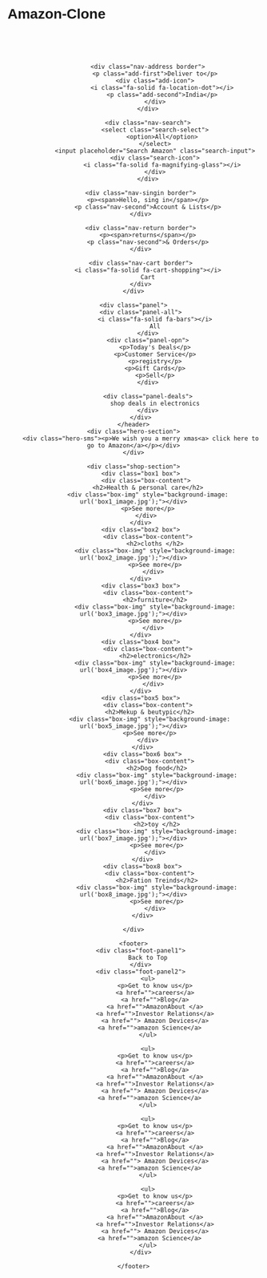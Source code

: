 # Amazon-Clone
<!DOCTYPE html>
<html lang="en">
<head>
    <meta charset="UTF-8">
    <meta name="viewport" content="width=device-width, initial-scale=1.0">
    <title>Amazon</title>
    <link rel="stylesheet" href="https://cdnjs.cloudflare.com/ajax/libs/font-awesome/6.6.0/css/all.min.css" integrity="sha512-Kc323vGBEqzTmouAECnVceyQqyqdsSiqLQISBL29aUW4U/M7pSPA/gEUZQqv1cwx4OnYxTxve5UMg5GT6L4JJg==" crossorigin="anonymous" referrerpolicy="no-referrer" />
    <link rel="stylesheet" href="homepage.css">
  <style>
    *{
    margin: 0;
    font-family: Arial;
    border: border-box;
}

.navbar{
    height: 60px;
    background-color: #0f1111;
    color: white;
    display: flex;
    align-items: center;
    justify-content: space-evenly;
}
.nav-logo{
    height: 50px;
    width: 100px;
    
}
.logo{
    background-image: url("amazon_logo.png");
    background-size: cover;
    height: 50px;
    width: 100px;
}
.border{
    border: 2px solid transparent;
}
.border:hover{
    border: 1.5px solid white;
}
/* box2 */
.add-first{
    color: #cccccc;
    font-size: 0.8rem;
    margin-left: 15px;
}
.add-second{
    font-size: 1rem;
    margin-left: 3px;
}
.add-icon{
    display: flex;
    align-items: center;
}
/* box3 */
.nav-search{
    display: flex;
    justify-content: space-evenly;
    background-color: rgb(253, 250, 251);
    width: 620px;
    height: 40px;
    border-radius: 4px;
}

.search-select{
    background-color: #f3f3f3;
    width: 50px;
    text-align: center;
    border-top-left-radius: 4px;
    border-bottom-left-radius: 4px;
    border: none;
}

.search-input{
    width: 100px;
    font-size: 1rem;
    border: none;
}
.search-icon{
    width: 45px;
    display: flex;
    justify-content: center;
    align-items: center;
    font-size: 1.2rem;
    background-color: rgb(249, 193, 60);
    border-top-right-radius: 4px;
    border-bottom-right-radius: 4px;
    color: #0f1111;
}
.nav-search:hover{
    border: 2px solid orange;
}
/* box4 */
span{
    font-size: 0.7rem;
}
.nav-second{
    font-size: 0.05rem;
    font-weight: 700;
}
/* box6 */
.nav-cart i{
    font-size: 30px;
}
.nav-cart{
    font-size: 0.05;
    font-weight: 700;
}
/* Panel */
.panel{
    height: 39px;
    background-color: #222f3d;
    display: flex;
    color: rgb(249, 249, 249);
    align-items: center;
    justify-content: space-evenly;
}

.panel-opn p{
    display: inline;
    margin-left: 15px;
}
.panel-opn{
    width: 70%;
    font-size: 0.8rem;
}

.panel-deals{
    font-size: 0.9rem;
    font-weight: 700;
}
/* Hero section */
.hero-section{
    background-image: url("hero_image.jpg");
    background-size: cover;
    height: 350px;
    display: flex;
    justify-content: center;
    align-items: flex-end;
    
}
.hero-sms{
    background-color: white;
    color: black;
    height: 40px;
    display: flex;
    align-items: center;
    justify-content: center;
    font-size: 0.85rem;
    width: 80%;
    margin-bottom: 25px;
    
}
.hero-sms a{
    color: #008198;
}

/* Shop Section */
.shop-section{
    justify-content: space-evenly;
    display: flex;
    flex-wrap: wrap;
    background-color: #24393c70;
}
.box{
    height: 400px;
    width: 23%;
    /* border: 2px solid black; */
    background-color: white;
    padding: 20px 0px 15px;
    margin-top: 15px;
}
.box-img{
    height: 300px;
    background-size: cover;
    margin-top: 1rem;
    margin-bottom: 1rem;

}
.box-content{
    margin-left: 1rem;
    margin-right: 1rem;
}
.box-content p{
    color: #24393c70;
}

/* Footer */
.footer{
    margin-top: 15px;
}
.foot-panel1{
    background-color: #37475a;
    color: white;
    height: 50px;
    display: flex;
    justify-content: center;
    align-items: center;
    font-size: 0.85rem;
}

.foot-panel2{
    background-color: #00272d;
    color: rgb(251, 251, 251);
    height: 300px;
    display: flex;
    justify-content: space-evenly;
    

}
ul{
    margin-top: 20px;
}

ul a{
    display: block;
    color: white;
    font-size: 0.85rem;
    margin-top: 10px;
}
  </style>
</head>
<body>
    <header>
        <div class="navbar">
            <div class="nav-logo border">
                <div class="logo"></div>
            </div>
            
            <div class="nav-address border">
                <p class="add-first">Deliver to</p>
                <div class="add-icon">
                    <i class="fa-solid fa-location-dot"></i>
                    <p class="add-second">India</p>
                </div>
            </div>
            
            <div class="nav-search">
                <select class="search-select">
                    <option>All</option>
                </select>
                <input placeholder="Search Amazon" class="search-input">
                <div class="search-icon">
                    <i class="fa-solid fa-magnifying-glass"></i>
                </div>
            </div>
       
        <div class="nav-singin border">
            <p><span>Hello, sing in</span></p>
            <p class="nav-second">Account & Lists</p>
        </div>

        <div class="nav-return border">
            <p><span>returns</span></p>
            <p class="nav-second">& Orders</p>
        </div>

        <div class="nav-cart border">
            <i class="fa-solid fa-cart-shopping"></i>
            Cart
        </div>
    </div>

    <div class="panel">
        <div class="panel-all">
                <i class="fa-solid fa-bars"></i>
                All
            </div>
            <div class="panel-opn">
                <p>Today's Deals</p>
                <p>Customer Service</p>
                <p>registry</p>
                <p>Gift Cards</p>
                <p>Sell</p>
            </div>

            <div class="panel-deals">
                shop deals in electronics
            </div>
        </div>
    </header>
    <div class="hero-section">
        <div class="hero-sms"><p>We wish you a merry xmas<a> click here to go to Amazon</a></p></div>
    </div>

    <div class="shop-section">
        <div class="box1 box">
           <div class="box-content">
            <h2>Health & personal care</h2>
            <div class="box-img" style="background-image: url('box1_image.jpg');"></div>
            <p>See more</p>
           </div>
        </div>
        <div class="box2 box">
            <div class="box-content">
                <h2>cloths </h2>
                <div class="box-img" style="background-image: url('box2_image.jpg');"></div>
                <p>See more</p>
               </div>
        </div>
        <div class="box3 box">
            <div class="box-content">
                <h2>furniture</h2>
                <div class="box-img" style="background-image: url('box3_image.jpg');"></div>
                <p>See more</p>
               </div>
        </div>
        <div class="box4 box">
            <div class="box-content">
                <h2>electronics</h2>
                <div class="box-img" style="background-image: url('box4_image.jpg');"></div>
                <p>See more</p>
               </div>
        </div>
        <div class="box5 box">
            <div class="box-content">
             <h2>Mekup & beutypic</h2>
             <div class="box-img" style="background-image: url('box5_image.jpg');"></div>
             <p>See more</p>
            </div>
         </div>
         <div class="box6 box">
             <div class="box-content">
                 <h2>Dog food</h2>
                 <div class="box-img" style="background-image: url('box6_image.jpg');"></div>
                 <p>See more</p>
                </div>
         </div>
         <div class="box7 box">
             <div class="box-content">
                 <h2>toy </h2>
                 <div class="box-img" style="background-image: url('box7_image.jpg');"></div>
                 <p>See more</p>
                </div>
         </div>
         <div class="box8 box">
             <div class="box-content">
                 <h2>Fation Treinds</h2>
                 <div class="box-img" style="background-image: url('box8_image.jpg');"></div>
                 <p>See more</p>
                </div>
         </div>

    </div>

    <footer>
        <div class="foot-panel1">
            Back to Top
        </div>
        <div class="foot-panel2">
            <ul>
                <p>Get to know us</p>
                <a href="">careers</a>
                <a href="">Blog</a>
                <a href="">AmazonAbout </a>
                <a href="">Investor Relations</a>
                <a href=""> Amazon Devices</a>
                <a href="">amazon Science</a>   
            </ul>

            <ul>
                <p>Get to know us</p>
                <a href="">careers</a>
                <a href="">Blog</a>
                <a href="">AmazonAbout </a>
                <a href="">Investor Relations</a>
                <a href=""> Amazon Devices</a>
                <a href="">amazon Science</a>   
            </ul>

            <ul>
                <p>Get to know us</p>
                <a href="">careers</a>
                <a href="">Blog</a>
                <a href="">AmazonAbout </a>
                <a href="">Investor Relations</a>
                <a href=""> Amazon Devices</a>
                <a href="">amazon Science</a>   
            </ul>

            <ul>
                <p>Get to know us</p>
                <a href="">careers</a>
                <a href="">Blog</a>
                <a href="">AmazonAbout </a>
                <a href="">Investor Relations</a>
                <a href=""> Amazon Devices</a>
                <a href="">amazon Science</a>   
            </ul>
        </div>

    </footer>
</body>
</html>
